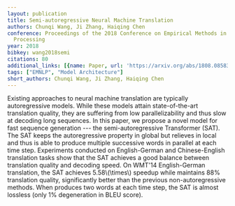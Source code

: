 ```yaml
---
layout: publication
title: Semi-autoregressive Neural Machine Translation
authors: Chunqi Wang, Ji Zhang, Haiqing Chen
conference: Proceedings of the 2018 Conference on Empirical Methods in Natural Language
  Processing
year: 2018
bibkey: wang2018semi
citations: 80
additional_links: [{name: Paper, url: 'https://arxiv.org/abs/1808.08583'}]
tags: ["EMNLP", "Model Architecture"]
short_authors: Chunqi Wang, Ji Zhang, Haiqing Chen
---
```

Existing approaches to neural machine translation are typically
autoregressive models. While these models attain state-of-the-art translation
quality, they are suffering from low parallelizability and thus slow at
decoding long sequences. In this paper, we propose a novel model for fast
sequence generation --- the semi-autoregressive Transformer (SAT). The SAT
keeps the autoregressive property in global but relieves in local and thus is
able to produce multiple successive words in parallel at each time step.
Experiments conducted on English-German and Chinese-English translation tasks
show that the SAT achieves a good balance between translation quality and
decoding speed. On WMT'14 English-German translation, the SAT achieves
5.58\\(\times\\) speedup while maintains 88% translation quality, significantly
better than the previous non-autoregressive methods. When produces two words at
each time step, the SAT is almost lossless (only 1% degeneration in BLEU
score).